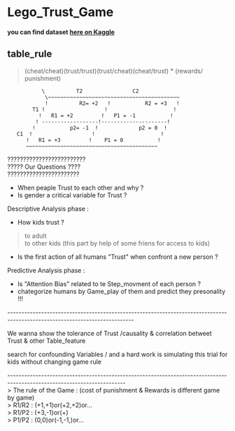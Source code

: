 # Lego_Trust_Game

#### you can find dataset [here on Kaggle](https://www.kaggle.com/mohammadnili/lego-trust-game)

## table_rule 
> (cheat/cheat)(trust/trust)(trust/cheat)(cheat/trust) * (rewards/ punishment)


               \          T2                C2
                \~~~~~~~~~~~~~~~~~~~~~~~~~~~~~~~~~~~~~~~~~~
                !          R2= +2   !           R2 = +3   !
            T1 !                   !                     !
              !   R1 = +2         !   P1 = -1           !
             ! ------------------!---------------------!
            !           p2= -1  !             p2 = 0  !
       C1  !                   !                     !
          !   R1 = +3         !    P1 = 0           !
          ~~~~~~~~~~~~~~~~~~~~~~~~~~~~~~~~~~~~~~~~~~

  ?????????????????????????  
  ????? Our Questions ????     
  ???????????????????????       
   - When peaple Trust to each other and why ?
   - Is gender a critical variable for Trust ?
   
 Descriptive Analysis phase :               
 - How kids trust ?
 > to adult <br>
 > to other kids     (this part by help of some friens for access to kids) <br>
                                
 - Is the first action of all humans "Trust" when confront a new person ? <br>
 
 Predictive Analysis phase :          
 - Is "Attention Bias" related to te Step_movment of each person ?
 - chategorize humans by Game_play of them and predict they presonality !!!                          

 ---------------------------------------------------------------------------------------------------------------------------<br>
 <p> We wanna show the tolerance of Trust /causality & correlation betweet Trust & other Table_feature </p>
 <p> search for confounding Variables /  and a hard work is simulating this trial for kids without changing game rule </p>
   ------------------------------------------------------------------------------------------------------------------------<br>
    > The rule of the Game : (cost of punishment & Rewards is different game by game) <br>
    > R1/R2 : (+1,+1)or(+2,+2)or... <br>
    > R1/P2 : (+3,-1)or(+) <br>
    > P1/P2 : (0,0)or(-1,-1,)or... <br>
